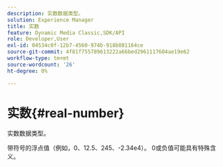 ```yaml
---
description: 实数数据类型。
solution: Experience Manager
title: 实数
feature: Dynamic Media Classic,SDK/API
role: Developer,User
exl-id: 04534c0f-12b7-4560-974b-918b081164ce
source-git-commit: 4f81f755789613222a66bed2961117604ae19e62
workflow-type: tm+mt
source-wordcount: '26'
ht-degree: 0%

---
```


# 实数{#real-number}

实数数据类型。

带符号的浮点值（例如，0、12.5、245、-2.34e4）。 0或负值可能具有特殊含义。
